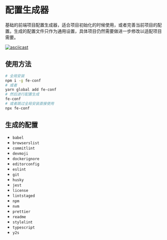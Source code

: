 # 配置生成器

基础的前端项目配置生成器，适合项目初始化的时候使用，或者完善当前项目的配置。生成的配置文件只作为通用设置，具体项目仍然需要做进一步修改以适配项目需要。

[![asciicast](https://asciinema.org/a/s754q27kLEDqs3uzgr78YYVRS.svg)](https://asciinema.org/a/s754q27kLEDqs3uzgr78YYVRS)

## 使用方法

```bash
# 全局安装
npm i -g fe-conf
# 或者
yarn global add fe-conf
# 然后进行配置生成
fe-conf
# 或者跳过全局安装直接使用
npx fe-conf
```

## 生成的配置

- `babel`
- `browserslist`
- `commitlint`
- `devmoji`
- `dockerignore`
- `editorconfig`
- `eslint`
- `git`
- `husky`
- `jest`
- `license`
- `lintstaged`
- `npm`
- `nvm`
- `prettier`
- `readme`
- `stylelint`
- `typescript`
- `y2s`
